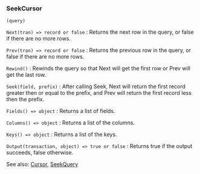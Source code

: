 ### SeekCursor

``` suneido
(query)
```
`Next(tran) => record or false`
: Returns the next row in the query, or false if there are no more rows.

`Prev(tran) => record or false`
: Returns the previous row in the query, or false if there are no more rows.

`Rewind()`
: Rewinds the query so that Next will get the first row or Prev will get the last row.

`Seek(field, prefix)`
: After calling Seek, Next will return the first record greater then or equal to the prefix,
and Prev will return the first record less then the prefix.

`Fields() => object`
: Returns a list of fields.

`Columns() => object`
: Returns a list of the columns.

`Keys() => object`
: Returns a list of the keys.

`Output(transaction, object) => true or false`
: Returns true if the output succeeds, false otherwise.

See also: [Cursor](<Cursor.md>),
[SeekQuery](<SeekQuery.md>)
